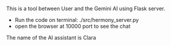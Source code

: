 This is a tool between User and the Gemini AI using Flask server.
- Run the code on terminal: ./src/hermony_server.py  
- open the browser at 10000 port to see the chat

The name of the AI assistant is Clara 
